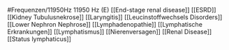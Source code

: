 #Frequenzen/11950Hz
11950 Hz (E)
[[End-stage renal disease]]
[[ESRD]]
[[Kidney Tubulusnekrose]]
[[Laryngitis]]
[[Leucinstoffwechsels Disorders]]
[[Lower Nephron Nephrose]]
[[Lymphadenopathie]]
[[Lymphatische Erkrankungen]]
[[Lymphatismus]]
[[Nierenversagen]]
[[Renal Disease]]
[[Status lymphaticus]]